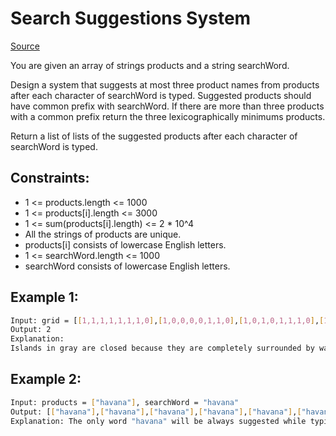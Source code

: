 # Search Suggestions System
[Source](https://leetcode.com/problems/search-suggestions-system/)

You are given an array of strings products and a string searchWord.

Design a system that suggests at most three product names from products after each character of searchWord is typed. Suggested products should have common prefix with searchWord. If there are more than three products with a common prefix return the three lexicographically minimums products.

Return a list of lists of the suggested products after each character of searchWord is typed.

## Constraints:

 - 1 <= products.length <= 1000
 - 1 <= products[i].length <= 3000
 - 1 <= sum(products[i].length) <= 2 * 10^4
 - All the strings of products are unique.
 - products[i] consists of lowercase English letters.
 - 1 <= searchWord.length <= 1000
 - searchWord consists of lowercase English letters.

## Example 1:
```sh
Input: grid = [[1,1,1,1,1,1,1,0],[1,0,0,0,0,1,1,0],[1,0,1,0,1,1,1,0],[1,0,0,0,0,1,0,1],[1,1,1,1,1,1,1,0]]
Output: 2
Explanation: 
Islands in gray are closed because they are completely surrounded by water (group of 1s).
```

## Example 2:
```sh
Input: products = ["havana"], searchWord = "havana"
Output: [["havana"],["havana"],["havana"],["havana"],["havana"],["havana"]]
Explanation: The only word "havana" will be always suggested while typing the search word.
```